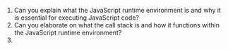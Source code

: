 1. Can you explain what the JavaScript runtime environment is and why it is essential for executing JavaScript code?
2. Can you elaborate on what the call stack is and how it functions within the JavaScript runtime environment?
3. 